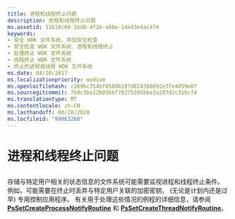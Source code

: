 ```yaml
---
title: 进程和线程终止问题
description: 进程和线程终止问题
ms.assetid: 11b38c60-1bd8-4f1b-a80e-14a93e4ac474
keywords:
- 安全 WDK 文件系统，添加安全检查
- 安全检查 WDK 文件系统、进程和线程终止
- 处理终止 WDK 文件系统
- 线程终止 WDK 文件系统
- 终止的进程或线程 WDK 文件系统
ms.date: 04/20/2017
ms.localizationpriority: medium
ms.openlocfilehash: c169bc754bf0580b187d824368892e3fe4059e07
ms.sourcegitcommit: 7b9c3ba12b05bbf78275395bbe3a287d2c31bcf4
ms.translationtype: MT
ms.contentlocale: zh-CN
ms.lasthandoff: 08/28/2020
ms.locfileid: "89063260"
---
```

# <a name="process-and-thread-termination-issues"></a>进程和线程终止问题


## <span id="ddk_process_and_thread_termination_issues_if"></span><span id="DDK_PROCESS_AND_THREAD_TERMINATION_ISSUES_IF"></span>


存储与特定用户相关的状态信息的文件系统可能需要监视进程和线程终止条件。 例如，可能需要在终止时丢弃与特定用户关联的加密密钥， (无论是计划内还是过早) 专用控制应用程序。 有关用于处理这些情况的例程的详细信息，请参阅 [**PsSetCreateProcessNotifyRoutine**](/windows-hardware/drivers/ddi/ntddk/nf-ntddk-pssetcreateprocessnotifyroutine) 和 [**PsSetCreateThreadNotifyRoutine**](/windows-hardware/drivers/ddi/ntddk/nf-ntddk-pssetcreatethreadnotifyroutine)。

 

